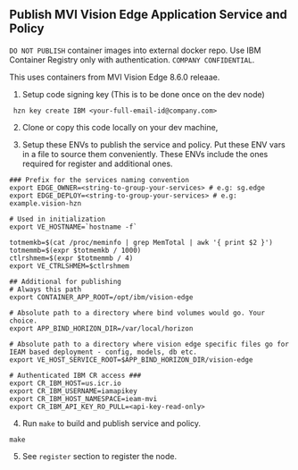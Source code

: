 ## Publish MVI Vision Edge Application Service and Policy

`DO NOT PUBLISH` container images into external docker repo. Use IBM Container Registry only with authentication. `COMPANY CONFIDENTIAL`.

This uses containers from MVI Vision Edge 8.6.0 releaae.

1. Setup code signing key (This is to be done once on the dev node)
```
 hzn key create IBM <your-full-email-id@company.com>
```
2. Clone or copy this code locally on your dev machine,

3. Setup these ENVs to publish the service and policy. Put these ENV vars in a file to source them conveniently. These ENVs include the ones required for register and additional ones.  
```
### Prefix for the services naming convention
export EDGE_OWNER=<string-to-group-your-services> # e.g: sg.edge
export EDGE_DEPLOY=<string-to-group-your-services> # e.g: example.vision-hzn

# Used in initialization
export VE_HOSTNAME=`hostname -f`

totmemkb=$(cat /proc/meminfo | grep MemTotal | awk '{ print $2 }')
totmemmb=$(expr $totmemkb / 1000)
ctlrshmem=$(expr $totmemmb / 4)
export VE_CTRLSHMEM=$ctlrshmem

## Additional for publishing
# Always this path
export CONTAINER_APP_ROOT=/opt/ibm/vision-edge

# Absolute path to a directory where bind volumes would go. Your choice.
export APP_BIND_HORIZON_DIR=/var/local/horizon

# Absolute path to a directory where vision edge specific files go for IEAM based deployment - config, models, db etc.
export VE_HOST_SERVICE_ROOT=$APP_BIND_HORIZON_DIR/vision-edge

# Authenticated IBM CR access ###
export CR_IBM_HOST=us.icr.io
export CR_IBM_USERNAME=iamapikey
export CR_IBM_HOST_NAMESPACE=ieam-mvi
export CR_IBM_API_KEY_RO_PULL=<api-key-read-only>
```
4. Run `make` to build and publish service and policy.
```
make
```

5. See `register` section to register the node.
